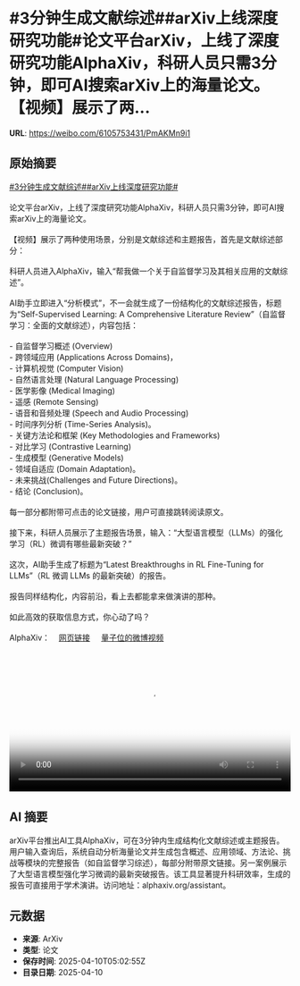 # #3分钟生成文献综述##arXiv上线深度研究功能#论文平台arXiv，上线了深度研究功能AlphaXiv，科研人员只需3分钟，即可AI搜索arXiv上的海量论文。【视频】展示了两...

**URL**: https://weibo.com/6105753431/PmAKMn9i1

## 原始摘要

<a href="https://m.weibo.cn/search?containerid=231522type%3D1%26t%3D10%26q%3D%233%E5%88%86%E9%92%9F%E7%94%9F%E6%88%90%E6%96%87%E7%8C%AE%E7%BB%BC%E8%BF%B0%23&amp;extparam=%233%E5%88%86%E9%92%9F%E7%94%9F%E6%88%90%E6%96%87%E7%8C%AE%E7%BB%BC%E8%BF%B0%23" data-hide=""><span class="surl-text">#3分钟生成文献综述#</span></a><a href="https://m.weibo.cn/search?containerid=231522type%3D1%26t%3D10%26q%3D%23arXiv%E4%B8%8A%E7%BA%BF%E6%B7%B1%E5%BA%A6%E7%A0%94%E7%A9%B6%E5%8A%9F%E8%83%BD%23&amp;extparam=%23arXiv%E4%B8%8A%E7%BA%BF%E6%B7%B1%E5%BA%A6%E7%A0%94%E7%A9%B6%E5%8A%9F%E8%83%BD%23" data-hide=""><span class="surl-text">#arXiv上线深度研究功能#</span></a><br><br>论文平台arXiv，上线了深度研究功能AlphaXiv，科研人员只需3分钟，即可AI搜索arXiv上的海量论文。<br><br>【视频】展示了两种使用场景，分别是文献综述和主题报告，首先是文献综述部分：<br><br>科研人员进入AlphaXiv，输入“帮我做一个关于自监督学习及其相关应用的文献综述”。<br><br>AI助手立即进入“分析模式”，不一会就生成了一份结构化的文献综述报告，标题为“Self-Supervised Learning: A Comprehensive Literature Review”（自监督学习：全面的文献综述），内容包括：<br><br>- 自监督学习概述 (Overview)<br>- 跨领域应用 (Applications Across Domains)，<br>      - 计算机视觉 (Computer Vision)<br>      - 自然语言处理 (Natural Language Processing)<br>      - 医学影像 (Medical Imaging)<br>      - 遥感 (Remote Sensing)<br>      - 语音和音频处理 (Speech and Audio Processing)<br>      - 时间序列分析 (Time-Series Analysis)。<br>- 关键方法论和框架 (Key Methodologies and Frameworks)<br>      - 对比学习 (Contrastive Learning)<br>      - 生成模型 (Generative Models)<br>      - 领域自适应 (Domain Adaptation)。<br>- 未来挑战(Challenges and Future Directions)。<br>- 结论 (Conclusion)。<br><br>每一部分都附带可点击的论文链接，用户可直接跳转阅读原文。<br><br>接下来，科研人员展示了主题报告场景，输入：“大型语言模型（LLMs）的强化学习（RL）微调有哪些最新突破？”<br><br>这次，AI助手生成了标题为“Latest Breakthroughs in RL Fine-Tuning for LLMs”（RL 微调 LLMs 的最新突破）的报告。<br><br>报告同样结构化，内容前沿，看上去都能拿来做演讲的那种。<br><br>如此高效的获取信息方式，你心动了吗？<br><br>AlphaXiv：<a href="https://weibo.cn/sinaurl?u=https%3A%2F%2Fwww.alphaxiv.org%2Fassistant" data-hide=""><span class="url-icon"><img style="width: 1rem;height: 1rem" src="https://h5.sinaimg.cn/upload/2015/09/25/3/timeline_card_small_web_default.png" referrerpolicy="no-referrer"></span><span class="surl-text">网页链接</span></a> <a href="https://video.weibo.com/show?fid=1034:5153844833746971" data-hide=""><span class="url-icon"><img style="width: 1rem;height: 1rem" src="https://h5.sinaimg.cn/upload/2015/09/25/3/timeline_card_small_video_default.png" referrerpolicy="no-referrer"></span><span class="surl-text">量子位的微博视频</span></a><br clear="both"><div style="clear: both"></div><video controls="controls" poster="https://tvax3.sinaimg.cn/orj480/006Fd7o3ly1i0bk10ovmwj30zk0k03z6.jpg" style="width: 100%"><source src="https://f.video.weibocdn.com/o0/ywfSMjEllx08nmiPsMnS010412009Ec00E010.mp4?label=mp4_720p&amp;template=1280x720.25.0&amp;ori=0&amp;ps=1CwnkDw1GXwCQx&amp;Expires=1744264956&amp;ssig=kIckBVLR4m&amp;KID=unistore,video"><source src="https://f.video.weibocdn.com/o0/drS2b7Otlx08nmiP8cOk010412004hKk0E010.mp4?label=mp4_hd&amp;template=852x480.25.0&amp;ori=0&amp;ps=1CwnkDw1GXwCQx&amp;Expires=1744264956&amp;ssig=X4CfZ%2FUbjo&amp;KID=unistore,video"><source src="https://f.video.weibocdn.com/o0/h8pAAJ0tlx08nmiP2aWs010412002gjT0E010.mp4?label=mp4_ld&amp;template=640x360.25.0&amp;ori=0&amp;ps=1CwnkDw1GXwCQx&amp;Expires=1744264956&amp;ssig=0d1vGsqqrB&amp;KID=unistore,video"><p>视频无法显示，请前往<a href="https://video.weibo.com/show?fid=1034%3A5153844833746971" target="_blank" rel="noopener noreferrer">微博视频</a>观看。</p></video>

## AI 摘要

arXiv平台推出AI工具AlphaXiv，可在3分钟内生成结构化文献综述或主题报告。用户输入查询后，系统自动分析海量论文并生成包含概述、应用领域、方法论、挑战等模块的完整报告（如自监督学习综述），每部分附带原文链接。另一案例展示了大型语言模型强化学习微调的最新突破报告。该工具显著提升科研效率，生成的报告可直接用于学术演讲。访问地址：alphaxiv.org/assistant。

## 元数据

- **来源**: ArXiv
- **类型**: 论文
- **保存时间**: 2025-04-10T05:02:55Z
- **目录日期**: 2025-04-10

